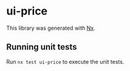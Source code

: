 # ui-price

This library was generated with [Nx](https://nx.dev).

## Running unit tests

Run `nx test ui-price` to execute the unit tests.
